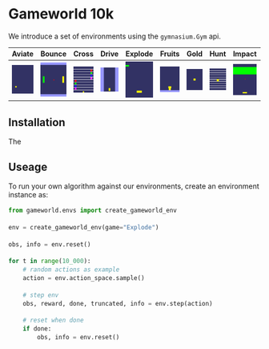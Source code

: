 # Gameworld 10k

We introduce a set of environments using the `gymnasium.Gym` api. 

|Aviate |Bounce |Cross |Drive |Explode |Fruits |Gold |Hunt |Impact |Jump |
| -- |  -- |  -- |  -- |  -- |  -- |  -- |  -- |  -- |  -- | 
|<img src=.github/videos/Aviate.gif width=100/> |<img src=.github/videos/Bounce.gif width=100/> |<img src=.github/videos/Cross.gif width=100/> |<img src=.github/videos/Drive.gif width=100/> |<img src=.github/videos/Explode.gif width=100/> |<img src=.github/videos/Fruits.gif width=100/> |<img src=.github/videos/Gold.gif width=100/> |<img src=.github/videos/Hunt.gif width=100/> |<img src=.github/videos/Impact.gif width=100/> |<img src=.github/videos/Jump.gif width=100/> |

## Installation

The  


## Useage

To run your own algorithm against our environments, create an environment instance as:

```python
from gameworld.envs import create_gameworld_env

env = create_gameworld_env(game="Explode")

obs, info = env.reset()

for t in range(10_000):
    # random actions as example
    action = env.action_space.sample()

    # step env
    obs, reward, done, truncated, info = env.step(action)

    # reset when done
    if done:
        obs, info = env.reset()
```
